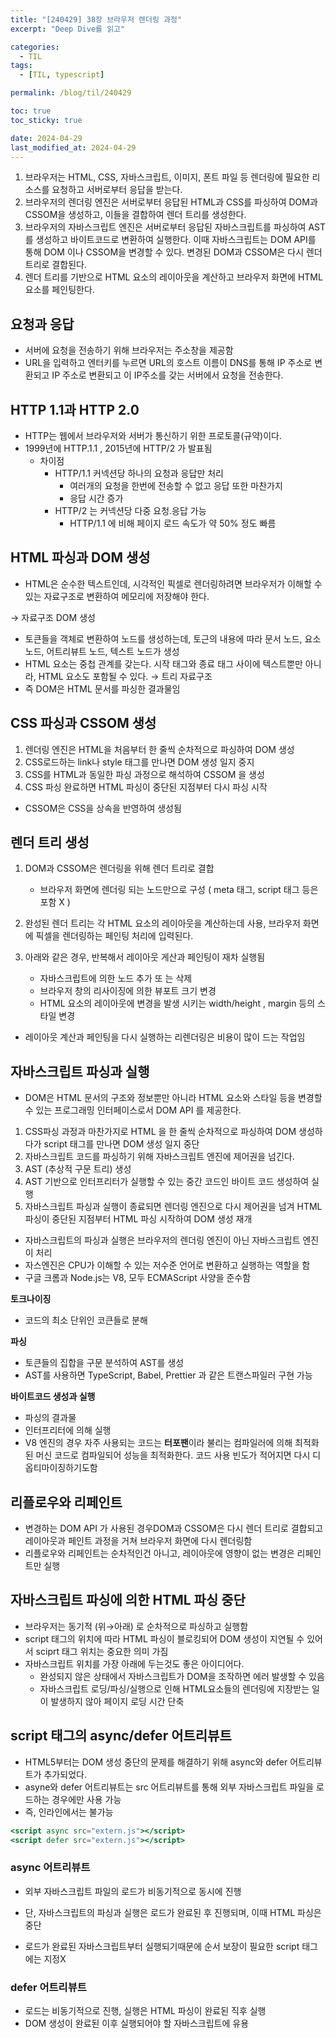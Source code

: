 ```yaml
---
title: "[240429] 38장 브라우저 렌더링 과정"
excerpt: "Deep Dive를 읽고"

categories:
  - TIL
tags:
  - [TIL, typescript]

permalink: /blog/til/240429

toc: true
toc_sticky: true

date: 2024-04-29
last_modified_at: 2024-04-29
---
```

1. 브라우저는 HTML, CSS, 자바스크립트, 이미지, 폰트 파일 등 렌더링에 필요한 리소스를 요청하고 서버로부터 응답을 받는다.
2. 브라우저의 렌더링 엔진은 서버로부터 응답된 HTML과 CSS를 파싱하여 DOM과 CSSOM을 생성하고, 이들을 결합하여 렌더 트리를 생성한다.
3. 브라우저의 자바스크립트 엔진은 서버로부터 응답된 자바스크립트를 파싱하여 AST 를 생성하고 바이트코드로 변환하여 실행한다. 이때 자바스크립트는 DOM API를 통해 DOM 이나 CSSOM을 변경할 수 있다. 변경된 DOM과 CSSOM은 다시 렌더 트리로 결합된다. 
4. 렌더 트리를 기반으로 HTML 요소의 레이아웃을 계산하고 브라우저 화면에 HTML 요소를 페인팅한다.

## 요청과 응답

- 서버에 요청을 전송하기 위해 브라우저는 주소창을 제공함
- URL을 입력하고 엔터키를 누르면 URL의 호스트 이름이 DNS를 통해 IP 주소로 변환되고 IP 주소로 변환되고 이 IP주소를 갖는 서버에서 요청을 전송한다.


## HTTP 1.1과 HTTP 2.0

- HTTP는 웹에서 브라우저와 서버가 통신하기 위한 프로토콜(규약)이다.
- 1999년에 HTTP.1.1 , 2015년에 HTTP/2 가 발표됨
    - 차이점
        - HTTP/1.1 커넥션당 하나의 요청과 응답만 처리
            - 여러개의 요청을 한번에 전송할 수 없고 응답 또한 마찬가지
            - 응답 시간 증가
        - HTTP/2 는 커넥션당 다중 요청.응답 가능
            - HTTP/1.1 에 비해 페이지 로드 속도가 약 50% 정도 빠름

## HTML 파싱과 DOM 생성

- HTML은 순수한 텍스트인데, 시각적인 픽셀로 렌더링하려면 브라우저가 이해할 수 있는 자료구조로 변환하여 메모리에 저장해야 한다.

→ 자료구조 DOM 생성

- 토큰들을 객체로 변환하여 노드를 생성하는데, 토근의 내용에 따라 문서 노드, 요소 노드, 어트리뷰트 노드, 텍스트 노드가 생성
- HTML 요소는 중첩 관계를 갖는다. 시작 태그와 종료 태그 사이에 텍스트뿐만 아니라, HTML 요소도 포함될 수 있다. → 트리 자료구조
- 즉 DOM은 HTML 문서를 파싱한 결과물임

## CSS 파싱과 CSSOM 생성

1. 렌더링 엔진은 HTML을 처음부터 한 줄씩 순차적으로 파싱하여 DOM 생성
2. CSS로드하는 link나 style 태그를 만나면 DOM 생성 일지 중지
3. CSS를 HTML과 동일한 파싱 과정으로 해석하여 CSSOM 을 생성
4. CSS 파싱 완료하면 HTML 파싱이 중단된 지점부터 다시 파싱 시작
- CSSOM은 CSS을 상속을 반영하여 생성됨

## 렌더 트리 생성

1. DOM과 CSSOM은 렌더링을 위해 렌더 트리로 결합
    - 브라우저 화면에 렌더링 되는 노드만으로 구성 ( meta 태그, script 태그 등은 포함 X )
2. 완성된 렌더 트리는 각 HTML 요소의 레이아웃을 계산하는데 사용, 브라우저 화면에 픽셀을 렌더링하는 페인팅 처리에 입력된다. 


1. 아래와 같은 경우, 반복해서 레이아웃 게산과 페인팅이 재차 실행됨
    - 자바스크립트에 의한 노드 추가 또 는 삭제
    - 브라우저 창의 리사이징에 의한 뷰포트 크기 변경
    - HTML 요소의 레이아웃에 변경을 발생 시키는 width/height , margin 등의 스타일 변경
- 레이아웃 계산과 페인팅을 다시 실행하는 리렌더링은 비용이 많이 드는 작업임

## 자바스크립트 파싱과 실행

- DOM은 HTML 문서의 구조와 정보뿐만 아니라 HTML 요소와 스타일 등을 변경할 수 있는 프로그래밍 인터페이스로서 DOM API 를 제공한다.
1. CSS파싱 과정과 마찬가지로 HTML 을 한 줄씩 순차적으로 파싱하여 DOM 생성하다가 script 태그를 만나면 DOM 생성 일지 중단
2. 자바스크립트 코드를 파싱하기 위해 자바스크립트 엔진에 제어권을 넘긴다.
3. AST (추상적 구문 트리) 생성
4. AST 기반으로 인터프리터가 실행할 수 있는 중간 코드인 바이트 코드 생성하여 실행
5. 자바스크립트 파싱과 실행이 종료되면 렌더링 엔진으로 다시 제어권을 넘겨 HTML 파싱이 중단된 지점부터 HTML 파싱 시작하여 DOM 생성 재개
- 자바스크립트의 파싱과 실행은 브라우저의 렌더링 엔진이 아닌 자바스크립트 엔진이 처리
- 자스엔진은 CPU가 이해할 수 있는 저수준 언어로 변환하고 실행하는 역할을 함
- 구글 크롬과 Node.js는 V8, 모두 ECMAScript 사양을 준수함

**토크나이징**

- 코드의 최소 단위인 코큰들로 분해

**파싱**

- 토큰들의 집합을 구문 분석하여 AST를 생성
- AST를 사용하면 TypeScript, Babel, Prettier 과 같은 트랜스파일러 구현 가능

**바이트코드 생성과 실행**

- 파싱의 결과물
- 인터프리터에 의해 실행
- V8 엔진의 경우 자주 사용되는 코드는 **터포팬**이라 불리는 컴파일러에 의해 최적화된 머신 코드로 컴파일되어 성능을 최적화한다. 코드 사용 빈도가 적어지면 다시 디옵티마이징하기도함

## 리플로우와 리페인트

- 변경하는 DOM API 가 사용된 경우DOM과 CSSOM은 다시 렌더 트리로 결합되고 레이아웃과 페인트 과정을 거쳐 브라우저 화면에 다시 렌더링함
- 리플로우와 리페인트는 순차적인건 아니고, 레이아웃에 영향이 없는 변경은 리페인트만 실행

## 자바스크립트 파싱에 의한 HTML 파싱 중단

- 브라우저는 동기적 (위→아래) 로 순차적으로 파싱하고 실행함
- script 태그의 위치에 따라 HTML 파싱이 블로킹되어 DOM 생성이 지연될 수 있어서 sciprt 태그 위치는 중요한 의미 가짐
- 자바스크립트 위치를 가장 아래에 두는것도 좋은 아이디어다.
    - 완성되지 않은 상태에서 자바스크립트가 DOM을 조작하면 에러 발생할 수 있음
    - 자바스크립트 로딩/파싱/실행으로 인해 HTML요소들의 렌더링에 지장받는 일이 발생하지 않아 페이지 로딩 시간 단축

## script 태그의 async/defer 어트리뷰트

- HTML5부터는 DOM 생성 중단의 문제를 해결하기 위해 async와 defer 어트리뷰트가 추가되었다.
- asyne와 defer 어트리뷰트는 src 어트리뷰트를 통해 외부 자바스크립트 파일을 로드하는 경우에만 사용 가능
- 즉, 인라인에서는 불가능

```jsx
<script async src="extern.js"></script>
<script defer src="extern.js"></script>
```

### async 어트리뷰트

- 외부 자바스크립트 파일의 로드가 비동기적으로 동시에 진행
- 단, 자바스크립트의 파싱과 실행은 로드가 완료된 후 진행되며, 이때 HTML 파싱은 중단

- 로드가 완료된 자바스크립트부터 실행되기때문에 순서 보장이 필요한 script 태그에는 지정X

### defer 어트리뷰트

- 로드는 비동기적으로 진행, 실행은 HTML 파싱이 완료된 직후 실행
- DOM 생성이 완료된 이후 실행되어야 할 자바스크립트에 유용
